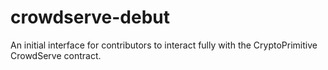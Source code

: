 # crowdserve-debut
An initial interface for contributors to interact fully with the CryptoPrimitive CrowdServe contract.

